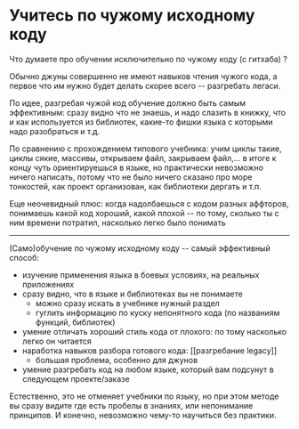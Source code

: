 # Учитесь по чужому исходному коду

Что думаете про обучении исключительно по чужому коду (с гитхаба) ?

Обычно джуны совершенно не имеют навыков чтения чужого кода, а первое что им нужно будет делать скорее всего -- разгребать легаси.

По идее, разгребая чужой код обучение должно быть самым эффективным: сразу видно что не знаешь, и надо слазить в книжку, что и как используется из библиотек, какие-то фишки языка с которыми надо разобраться и т.д.

По сравнению с прохождением типового учебника: учим циклы такие, циклы сякие, массивы, открываем файл, закрываем файл,... в итоге к концу чуть ориентируешься в языке, но практически невозможно ничего написать, потому что не было ничего сказано про море тонкостей, как проект организован, как библиотеки дергать и т.п.

Еще неочевидный плюс: когда надолбаешься с кодом разных аффторов, понимаешь какой код хороший, какой плохой -- по тому, сколько ты с ним времени потратил, насколько легко было понимать

***

(Само)обучение по чужому исходному коду -- самый эффективный способ:
* изучение применения языка в боевых условиях, на реальных приложениях
* сразу видно, что в языке и библиотеках вы не понимаете
  * можно сразу искать в учебнике нужный раздел
  * гуглить информацию по куску непонятного кода (по названиям функций, библиотек)
* умение отличать хороший стиль кода от плохого: по тому насколько легко он читается
* наработка навыков разбора готового кода: [[разгребание legacy]]
  * большая проблема, особенно для джунов
* умение разгребать код на любом языке, который вам подсунут в следующем проекте/заказе

Естественно, это не отменяет учебники по языку, но при этом методе вы сразу видите где есть пробелы в знаниях, или непонимание принципов. И конечно, невозможно чему-то научиться без практики.

